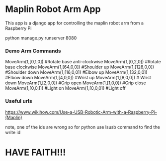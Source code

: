 # Maplin Robot Arm App

This app is a django app for controlling the maplin robot arm from a Raspberry Pi

python manage.py runserver 8080

### Demo Arm Commands

MoveArm(1,[0,1,0]) #Rotate base anti-clockwise
MoveArm(1,[0,2,0]) #Rotate base clockwise
MoveArm(1,[64,0,0]) #Shoulder up
MoveArm(1,[128,0,0]) #Shoulder down
MoveArm(1,[16,0,0]) #Elbow up
MoveArm(1,[32,0,0]) #Elbow down
MoveArm(1,[4,0,0]) #Wrist up
MoveArm(1,[8,0,0]) # Wrist down
MoveArm(1,[2,0,0]) #Grip open
MoveArm(1,[1,0,0]) #Grip close
MoveArm(1,[0,0,1]) #Light on
MoveArm(1,[0,0,0]) #Light off

### Useful urls

https://www.wikihow.com/Use-a-USB-Robotic-Arm-with-a-Raspberry-Pi-(Maplin)

note, one of the ids are wrong so for python use lsusb command to find the write id

# HAVE FAITH!!!